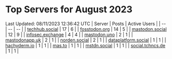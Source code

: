 # Top Servers for August 2023
Last Updated: 08/11/2023 12:36:42 UTC
| Server | Posts | Active Users |
| -- | -- | -- |
| [techhub.social](https://techhub.social/tags/PowerShell) | 17 | 6 |
| [fosstodon.org](https://fosstodon.org/tags/PowerShell) | 14 | 5 |
| [mastodon.social](https://mastodon.social/tags/PowerShell) | 12 | 9 |
| [infosec.exchange](https://infosec.exchange/tags/PowerShell) | 4 | 4 |
| [mastodon.uno](https://mastodon.uno/tags/PowerShell) | 2 | 1 |
| [mastodonapp.uk](https://mastodonapp.uk/tags/PowerShell) | 2 | 1 |
| [norden.social](https://norden.social/tags/PowerShell) | 2 | 1 |
| [dataplatform.social](https://dataplatform.social/tags/PowerShell) | 1 | 1 |
| [hachyderm.io](https://hachyderm.io/tags/PowerShell) | 1 | 1 |
| [mas.to](https://mas.to/tags/PowerShell) | 1 | 1 |
| [mstdn.social](https://mstdn.social/tags/PowerShell) | 1 | 1 |
| [social.tchncs.de](https://social.tchncs.de/tags/PowerShell) | 1 | 1 |
